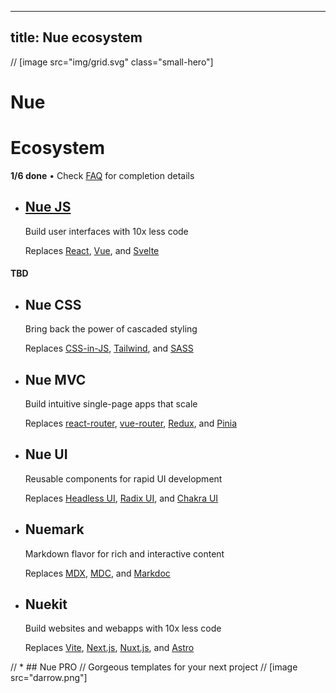 
---
title: Nue ecosystem
---

// [image src="img/grid.svg" class="small-hero"]

# Nue
# Ecosystem
**1/6 done** • Check [FAQ](/faq/#roadmap) for completion details

* ## [Nue JS](/docs/)
  Build user interfaces with 10x less code

  Replaces [React][react], [Vue][vue], and [Svelte][svelte]


#### TBD


* ## Nue CSS
  Bring back the power of cascaded styling

  Replaces [CSS-in-JS][cssjs], [Tailwind][tailwind], and [SASS][sass]

* ## Nue MVC
  Build intuitive single-page apps that scale

  Replaces [react-router][react-router], [vue-router][vue-router], [Redux][redux], and [Pinia][pinia]

* ## Nue UI
  Reusable components for rapid UI development

  Replaces [Headless UI][headless], [Radix UI][radix], and [Chakra UI][chakra]

* ## Nuemark
  Markdown flavor for rich and interactive content

  Replaces [MDX][mdx], [MDC][mdc], and [Markdoc][markdoc]

* ## Nuekit
  Build websites and webapps with 10x less code

  Replaces [Vite][vite], [Next.js][next], [Nuxt.js][nuxt], and [Astro][astro]

// * ## Nue PRO
//   Gorgeous templates for your next project
// [image src="darrow.png"]

[react]: //react.dev
[vue]: //vuejs.org
[svelte]: //svelte.dev

[cssjs]: //en.wikipedia.org/wiki/CSS-in-JS
[tailwind]: //tailwindcss.com
[sass]: //sass-lang.com

[react-router]: //reactrouter.com
[vue-router]: //router.vuejs.org
[pinia]: //pinia.vuejs.org
[redux]: //redux.js.org


[mdx]: //mdxjs.com
[mdc]: //content.nuxtjs.org/guide/writing/mdc
[markdoc]: //markdoc.dev

[headless]: //headlessui.com
[radix]: //www.radix-ui.com
[chakra]: //chakra-ui.com

[vite]: //vitejs.dev
[next]: //nextjs.org
[nuxt]: //nuxt.com
[astro]: //astro.build

